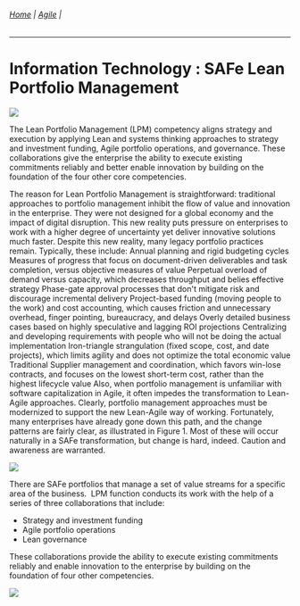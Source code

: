 ###### [Home](https://github.com/RyKaj/Documentation/blob/master/README.md) | [Agile](https://github.com/RyKaj/Documentation/tree/master/Agile/README.md) |
------------

Information Technology : SAFe Lean Portfolio Management 
=======================================================


<kbd>![](https://lm2jj13uhv2157rey3v60xm8-wpengine.netdna-ssl.com/wp-content/uploads/2019/09/Keystone-LPM-WEB-1.png)

The Lean Portfolio Management (LPM) competency aligns strategy and execution by applying Lean and systems thinking approaches to strategy and investment funding, Agile portfolio operations, and governance. These collaborations give the enterprise the ability to execute existing commitments reliably and better enable innovation by building on the foundation of the four other core competencies.

The reason for Lean Portfolio Management is straightforward: traditional approaches to portfolio management inhibit the flow of value and innovation in the enterprise. They were not designed for a global economy and the impact of digital disruption. This new reality puts pressure on enterprises to work with a higher degree of uncertainty yet deliver innovative solutions much faster. Despite this new reality, many legacy portfolio practices remain. Typically, these include: Annual planning and rigid budgeting cycles Measures of progress that focus on document-driven deliverables and task completion, versus objective measures of value Perpetual overload of demand versus capacity, which decreases throughput and belies effective strategy Phase-gate approval processes that don't mitigate risk and discourage incremental delivery Project-based funding (moving people to the work) and cost accounting, which causes friction and unnecessary overhead, finger pointing, bureaucracy, and delays Overly detailed business cases based on highly speculative and lagging ROI projections Centralizing and developing requirements with people who will not be doing the actual implementation Iron-triangle strangulation (fixed scope, cost, and date projects), which limits agility and does not optimize the total economic value Traditional Supplier management and coordination, which favors win-lose contracts, and focuses on the lowest short-term cost, rather than the highest lifecycle value Also, when portfolio management is unfamiliar with software capitalization in Agile, it often impedes the transformation to Lean-Agile approaches. Clearly, portfolio management approaches must be modernized to support the new Lean-Agile way of working. Fortunately, many enterprises have already gone down this path, and the change patterns are fairly clear, as illustrated in Figure 1. Most of these will occur naturally in a SAFe transformation, but change is hard, indeed. Caution and awareness are warranted.

<kbd>![](https://www.scaledagileframework.com/wp-content/uploads/2018/04/Extend-the-Portfolio_F01_WP.png)

There are SAFe portfolios that manage a set of value streams for a specific area of the business.  LPM function conducts its work with the help of a series of three collaborations that include:

-   Strategy and investment funding
-   Agile portfolio operations
-   Lean governance

These collaborations provide the ability to execute existing commitments reliably and enable innovation to the enterprise by building on the foundation of four other competencies.

<kbd>![](https://www.guru99.com/images/8-2016/090116_0956_WhatisScale3.png)

